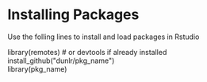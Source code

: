 # Installing Packages
Use the folling lines to install and load packages in Rstudio

library(remotes) # or devtools if already installed <br/>
install_github("dunlr/pkg_name") <br/>
library(pkg_name)
